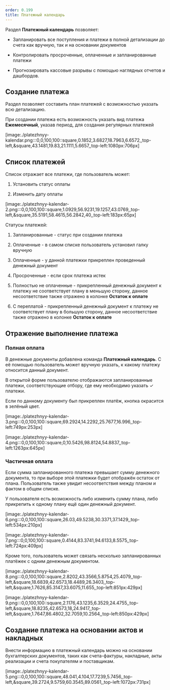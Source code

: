 ```yaml
---
order: 0.199
title: Платежный календарь
---
```


Раздел **Платежный календарь** позволяет:

-  Запланировать все поступления и платежи в полной детализации до счета как вручную, так и на основании документов

-  Контролировать просроченные, оплаченные и запланированные платежи

-  Прогнозировать кассовые разрывы с помощью наглядных отчетов и дашбордов.

## Создание платежа

Раздел позволяет составить план платежей с возможностью указать всю детализацию.

При создании платежа есть возможность указать вид платежа **Ежемесячный**, указав период, для создания регулярных платежей

[image:./platezhnyy-kalendar.png:::0,0,100,100::square,0.1852,3.6827,18.7963,6.6572,,top-left,&square,43.1481,19.83,21.1111,5.6657,,top-left:1080px:706px]

## Список платежей

Список отражает все платежи, где пользователь может:

1. Установить статус оплаты

2. Изменить дату оплаты

[image:./platezhnyy-kalendar-2.png:::0,0,100,100::square,1.0929,56.9231,19.1257,43.0769,,top-left,&square,35.5191,58.4615,56.2842,40,,top-left:183px:65px]



Статусы платежей:

1. Запланированные - статус при создании платежа

2. Оплаченные - в самом списке пользователь установил галку вручную

3. Оплаченные - у данной платежки прикреплен проведенный денежный документ

4. Просроченные - если срок платежа истек

5. Полностью не оплаченные - прикрепленный денежный документ к платежу не соответствует плану в меньшую сторону, данное несоответствие также отражено в колонке  **Остаток к оплате**

6. С переплатой - прикрепленный денежный документ к платежу не соответствует плану в большую сторону, данное несоответствие также отражено в колонке  **Остаток к оплате**



## Отражение выполнение платежа

### Полная оплата

В денежные документы добавлена команда **Платежный календарь**. С её помощью пользователь может вручную указать, к какому платежу относится данный документ.

В открытой форме пользователю отображаются запланированные платежи, соответствующие отбору, где ему необходимо указать ✓ платежи.

Если по данному документу был прикреплен платёж, кнопка окрасится в зелёный цвет.

[image:./platezhnyy-kalendar-3.png:::0,0,100,100::square,69.2924,14.2292,25.7677,16.996,,top-left:749px:253px]

[image:./platezhnyy-kalendar-4.png:::0,0,100,100::square,0,10.5426,98.8124,54.8837,,top-left:1263px:645px]



### Частичная оплата

Если сумма запланированного платежа превышает сумму денежного документа, то при выборе этой платежки будет отображён остаток от плана. Пользователь также увидит несоответствия между планом и фактом в общем списке. 

У пользователя есть возможность либо изменить сумму плана, либо прикрепить к одному плану ещё один денежный документ.

[image:./platezhnyy-kalendar-6.png:::0,0,100,100::square,26.03,49.5238,30.3371,37.1429,,top-left:534px:210px]

[image:./platezhnyy-kalendar-7.png:::0,0,100,100::square,0.4144,83.3741,94.6133,8.5575,,top-left:724px:409px]



Кроме того, пользователь может связать несколько запланированных платёжек с одним денежным документом.

[image:./platezhnyy-kalendar-8.png:::0,0,100,100::square,2.8202,43.3566,5.8754,25.4079,,top-left,&square,18.6839,42.6573,18.4489,26.3403,,top-left,&square,1.7626,85.3147,33.6075,11.655,,top-left:851px:429px]

[image:./platezhnyy-kalendar-9.png:::0,0,100,100::square,2.1176,43.1235,6.3529,24.4755,,top-left,&square,18.8235,42.6573,18,24.9417,,top-left,&square,1.7647,86.4802,32.7059,10.2564,,top-left:850px:429px]

## Создание платежа на основании актов и накладных

Внести информацию в платежный календарь можно на основании бухгалтерских документов, таких как счета-фактуры, накладные, акты реализации и счета покупателям и поставщикам.

[image:./platezhnyy-kalendar-5.png:::0,0,100,100::square,48.041,4.104,17.7239,5.7456,,top-left,&square,39.2724,9.5759,60.3545,89.0561,,top-left:1072px:731px]


